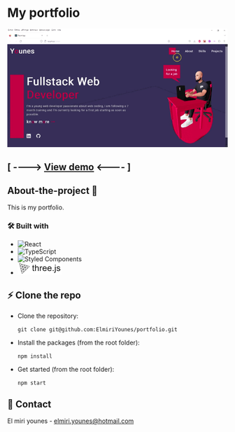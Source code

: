 # My portfolio

![demo gif](./src/assets/images/demo.gif "demo gif")

## [ ----> [View demo](https://elmiriyounes.github.io/portfolio/) <---- ]

## About-the-project 🚀

This is my portfolio.

### 🛠 Built with

* ![React](https://img.shields.io/badge/react-%2320232a.svg?style=for-the-badge&logo=react&logoColor=%2361DAFB)
* ![TypeScript](https://img.shields.io/badge/typescript-%23007ACC.svg?style=for-the-badge&logo=typescript&logoColor=white)
* ![Styled Components](https://img.shields.io/badge/styled--components-DB7093?style=for-the-badge&logo=styled-components&logoColor=white)
* ![ThreeJS](./src/assets/images/badge_threejs.png)

## ⚡️ Clone the repo

* Clone the repository:
    ```gitbash
    git clone git@github.com:ElmiriYounes/portfolio.git
    ```

* Install the packages (from the root folder):
    ```gitbash
    npm install
    ```

* Get started (from the root folder):
    ```gitbash
    npm start
    ```

## 💬 Contact

El miri younes - elmiri.younes@hotmail.com